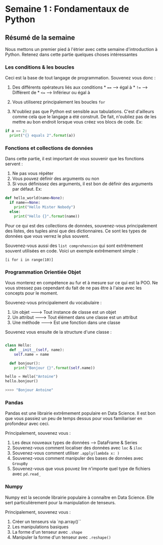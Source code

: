 # Semaine 1 : Fondamentaux de Python

## Résumé de la semaine

Nous mettons un premier pied à l'étrier avec cette semaine d'introduction à Python. Retenez dans cette partie quelques choses intéressantes


### Les conditions & les boucles

Ceci est la base de tout langage de programmation. Souvenez vous donc :

  1. Des différents opérateurs liés aux conditions
    * ```==``` --> égal à
    * ```!=``` --> Différent de
    * ```<=``` --> Inférieur ou égal à

  2. Vous utiliserez principalement les boucles ``for``

  3. N'oubliez pas que Python est sensible aux tabulations. C'est d'ailleurs comme cela que le langage a été construit. De fait, n'oubliez pas de les mettre au bon endroit lorsque vous créez vos blocs de code. Ex:
  ```python
  if a == 2:
    print("{} equals 2".format(a))
  ```


### Fonctions et collections de données

Dans cette partie, il est important de vous souvenir que les fonctions servent :

  1. Ne pas vous répéter
  2. Vous pouvez définir des arguments ou non
  3. Si vous définissez des arguments, il est bon de définir des arguments par défaut. Ex:
  ```python
  def hello_world(name=None):
    if name==None:
      print("Hello Mister Nobody")
    else:
      print("Hello {}".format(name))

  ```

Pour ce qui est des collections de données, souvenez-vous principalement des listes, des tuples ainsi que des dictionnaires. Ce sont les types de données que vous verrez le plus souvent.

Souvenez-vous aussi des `list comprehension` qui sont extrêmement souvent utilisées en code. Voici un exemple extrêmement simple :  

```
[i for i in range(10)]
```

### Programmation Orientiée Objet

Vous monterez en compétence au fur et à mesure sur ce qui est la POO. Ne vous stressez pas cependant du fait de ne pas être à l'aise avec les concepts pour le moment.

Souvenez-vous principalement du vocabulaire :

1. Un objet ---> Tout instance de classe est un objet
2. Un attribut ---> Tout élément dans une classe est un attribut
3. Une méthode ---> Est une fonction dans une classe

Souvenez vous ensuite de la structure d'une classe :

```python

class Hello:
  def __init__(self, name):
    self.name = name

  def bonjour():
    print("Bonjour {}".format(self.name))

hello = Hello("Antoine")
hello.bonjour()

>>>> "Bonjour Antoine"

```

### Pandas

Pandas est une librairie extrêmement populaire en Data Science. Il est bon que vous passiez un peu de temps dessus pour vous familiariser en profondeur avec ceci.

Principalement, souvenez vous :

  1. Les deux nouveaux types de données --> DataFrame & Series
  2. Souvenez-vous comment localiser des données avec ```loc``` & ```iloc```
  3. Souvenez-vous comment utiliser ```.apply(lambda x: )```
  4. Souvenez-vous comment manipuler des bases de données avec ```GroupBy```
  5. Souvenez-vous que vous pouvez lire n'importe quel type de fichiers avec ```pd.read_```


### Numpy

Numpy est la seconde librairie populaire à connaître en Data Science. Elle sert particulièrement pour la manipulation de tenseurs.

Principalement, souvenez vous :

  1. Créer un tenseurs via `np.array()``
  2. Les manipulations basiques
  3. La forme d'un tenseur avec `.shape`
  4. Manipuler la forme d'un tenseur avec `.reshape()`
